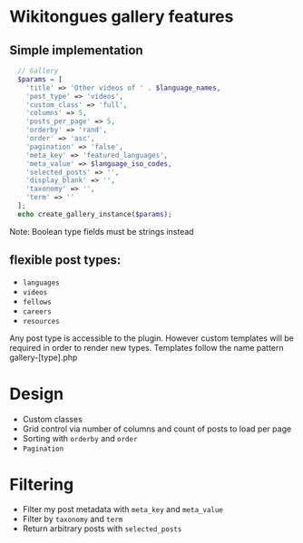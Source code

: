 # Wikitongues gallery features

## Simple implementation

``` php
  // Gallery
  $params = [
    'title' => 'Other videos of ' . $language_names,
    'post_type' => 'videos',
    'custom_class' => 'full',
    'columns' => 5,
    'posts_per_page' => 5,
    'orderby' => 'rand',
    'order' => 'asc',
    'pagination' => 'false',
    'meta_key' => 'featured_languages',
    'meta_value' => $language_iso_codes,
    'selected_posts' => '',
    'display_blank' => '',
    'taxonomy' => '',
    'term' => ''
  ];
  echo create_gallery_instance($params);
```

Note: Boolean type fields must be strings instead

## flexible post types:

* `languages`
* `videos`
* `fellows`
* `careers`
* `resources`

Any post type is accessible to the plugin. However custom templates will be required in order to render new types. Templates follow the name pattern gallery-[type].php

# Design
* Custom classes
* Grid control via number of columns and count of posts to load per page
* Sorting with `orderby` and `order`
* `Pagination`

# Filtering

* Filter my post metadata with `meta_key` and `meta_value`
* Filter by `taxonomy` and `term`
* Return arbitrary posts with `selected_posts`